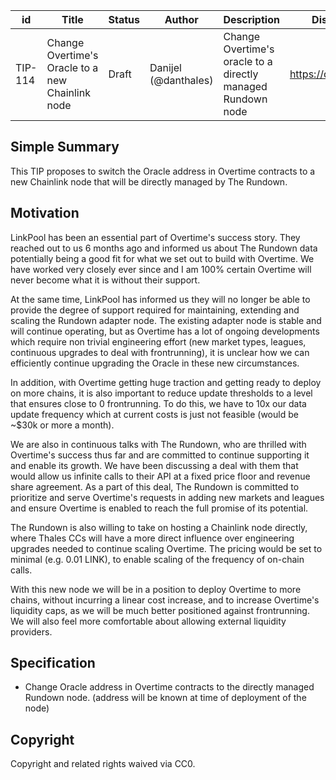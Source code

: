 | id | Title | Status | Author | Description | Discussions to | Created |
| ----------- | ----------- | ----------- | ----------- | ----------- | ----------- | ----------- |
| TIP-114 | Change Overtime's Oracle to a new Chainlink node | Draft | Danijel (@danthales) | Change Overtime's oracle to a directly managed Rundown node| https://discord.gg/thales | 2022-12-17
 
## Simple Summary
 
This TIP proposes to switch the Oracle address in Overtime contracts to a new Chainlink node that will be directly managed by The Rundown.
 
## Motivation

LinkPool has been an essential part of Overtime's success story. They reached out to us 6 months ago and informed us about The Rundown data potentially being a good fit for what we set out to build with Overtime. We have worked very closely ever since and I am 100% certain Overtime will never become what it is without their support.

At the same time, LinkPool has informed us they will no longer be able to provide the degree of support required for maintaining, extending and scaling the Rundown adapter node. The existing adapter node is stable and will continue operating, but as Overtime has a lot of ongoing developments which require non trivial engineering effort (new market types, leagues, continuous upgrades to deal with frontrunning), it is unclear how we can efficiently continue upgrading the Oracle in these new circumstances.

In addition, with Overtime getting huge traction and getting ready to deploy on more chains, it is also important to reduce update thresholds to a level that ensures close to 0 frontrunning. To do this, we have to 10x our data update frequency which at current costs is just not feasible (would be ~$30k or more a month).

We are also in continuous talks with The Rundown, who are thrilled with Overtime's success thus far and are committed to continue supporting it and enable its growth. We have been discussing a deal with them that would allow us infinite calls to their API at a fixed price floor and revenue share agreement. As a part of this deal, The Rundown is committed to prioritize and serve Overtime's requests in adding new markets and leagues and ensure Overtime is enabled to reach the full promise of its potential.

The Rundown is also willing to take on hosting a Chainlink node directly, where Thales CCs will have a more direct influence over engineering upgrades needed to continue scaling Overtime. The pricing would be set to minimal (e.g. 0.01 LINK), to enable scaling of the frequency of on-chain calls.

With this new node we will be in a position to deploy Overtime to more chains, without incurring a linear cost increase, and to increase Overtime's liquidity caps, as we will be much better positioned against frontrunning. We will also feel more comfortable about allowing external liquidity providers.

## Specification
 
- Change Oracle address in Overtime contracts to the directly managed Rundown node. (address will be known at time of deployment of the node)
  
## Copyright
 
Copyright and related rights waived via CC0.

